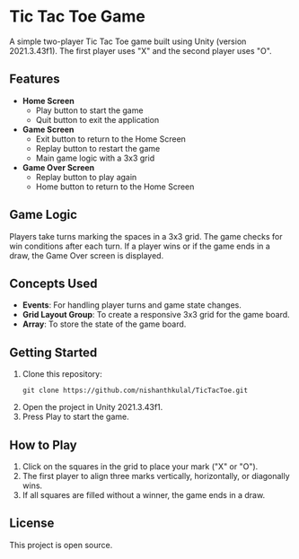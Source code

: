 <!DOCTYPE html>
<html lang="en">
<head>
    <meta charset="UTF-8">
    <meta name="viewport" content="width=device-width, initial-scale=1.0">

</head>
<body>

<h1>Tic Tac Toe Game</h1>

<p>A simple two-player Tic Tac Toe game built using Unity (version 2021.3.43f1). The first player uses "X" and the second player uses "O".</p>

<h2>Features</h2>
<ul>
    <li><strong>Home Screen</strong>
        <ul>
            <li>Play button to start the game</li>
            <li>Quit button to exit the application</li>
        </ul>
    </li>
    <li><strong>Game Screen</strong>
        <ul>
            <li>Exit button to return to the Home Screen</li>
            <li>Replay button to restart the game</li>
            <li>Main game logic with a 3x3 grid</li>
        </ul>
    </li>
    <li><strong>Game Over Screen</strong>
        <ul>
            <li>Replay button to play again</li>
            <li>Home button to return to the Home Screen</li>
        </ul>
    </li>
</ul>

<h2>Game Logic</h2>
<p>Players take turns marking the spaces in a 3x3 grid. The game checks for win conditions after each turn. If a player wins or if the game ends in a draw, the Game Over screen is displayed.</p>

<h2>Concepts Used</h2>
<ul>
    <li><strong>Events</strong>: For handling player turns and game state changes.</li>
    <li><strong>Grid Layout Group</strong>: To create a responsive 3x3 grid for the game board.</li>
    <li><strong>Array</strong>: To store the state of the game board.</li>
</ul>

<h2>Getting Started</h2>
<ol>
    <li>Clone this repository:
        <pre><code>git clone https://github.com/nishanthkulal/TicTacToe.git</code></pre>
    </li>
    <li>Open the project in Unity 2021.3.43f1.</li>
    <li>Press Play to start the game.</li>
</ol>

<h2>How to Play</h2>
<ol>
    <li>Click on the squares in the grid to place your mark ("X" or "O").</li>
    <li>The first player to align three marks vertically, horizontally, or diagonally wins.</li>
    <li>If all squares are filled without a winner, the game ends in a draw.</li>
</ol>

<h2>License</h2>
<p>This project is open source.</p>

</body>
</html>
